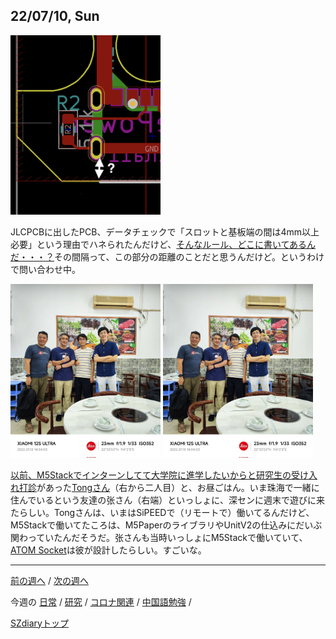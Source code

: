 ## 22/07/10, Sun

<img src="https://github.com/akita11/SZdiary/blob/main/diary/photo/2022-07-10_9.32.26.png" width="240px">

JLCPCBに出したPCB、データチェックで「スロットと基板端の間は4mm以上必要」という理由でハネられたんだけど、[そんなルール、どこに書いてあるんだ・・・？](https://jlcpcb.com/capabilities/Capabilities)その間隔って、この部分の距離のことだと思うんだけど。というわけで問い合わせ中。

<img src="https://github.com/akita11/SZdiary/blob/main/diary/photo/2022-07-10_14.00.00.jpg" width="240px">

<img src="https://github.com/akita11/SZdiary/blob/main/diary/photo/2022-07-10_14.00.00.jpg" width="240px">

[以前、M5Stackでインターンしてて大学院に進学したいからと研究生の受け入れ打診](https://www.facebook.com/akita11/posts/pfbid02aCttc3uXUaKfawArAsDKbRxebZzKU8ZoTY7cv8J9S1SzmJQyAPWD4Ymmj5Fnaf8hl)があった[Tongさん](https://twitter.com/icyqwq)（右から二人目）と、お昼ごはん。いま珠海で一緒に住んでいるという友達の张さん（右端）といっしょに、深センに週末で遊びに来たらしい。Tongさんは、いまはSiPEEDで（リモートで）働いてるんだけど、M5Stackで働いてたころは、M5PaperのライブラリやUnitV2の仕込みにだいぶ関わっていたんだそうだ。张さんも当時いっしょにM5Stackで働いていて、[ATOM Socket](https://shop.m5stack.com/products/atom-socket-kit-hlw8023-jp-us)は彼が設計したらしい。すごいな。




***

[前の週へ](2207-1.md) /
[次の週へ](2207-3.md)

今週の
[日常](../diary/2207-2.md) /
[研究](../research/2207-2.md) /
[コロナ関連](../covid19/2207-2.md) / 
[中国語勉強](../chinese/2207-2.md) / 

[SZdiaryトップ](../../README.md)
